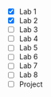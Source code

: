 - [x] Lab 1
- [x] Lab 2
- [ ] Lab 3
- [ ] Lab 4
- [ ] Lab 5
- [ ] Lab 6
- [ ] Lab 7
- [ ] Lab 8
- [ ] Project
